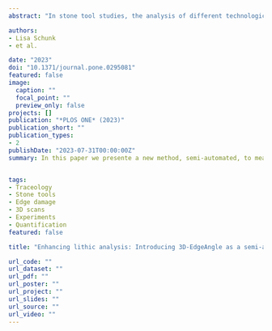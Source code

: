 ```yaml
---
abstract: "In stone tool studies, the analysis of different technological and typological features is known to provide distinct but interrelated information on the design and use of artefacts. The selection of these features can potentially influence the understanding and reconstruction of past human technological behaviour across time. One feature frequently part of a standard lithic analysis is the measurement of edge angles. The angle of an edge, unmodified or shaped by retouch and an integral part of the overall tool design, is certainly a parameter that influences the interpretation of an artefact. The acuteness of an edge angle is often linked to aspects such as cutting, carving, or scraping efficiency and durability and thus, tool performance. Knowing the actual edge angle of a stone tool can therefore have important implications for its interpretation. In the case of edge angle analyses, manual measuring techniques have been established for many years in lithic studies. Here, we introduce a new method for accurate and precise edge angle measurements based on 3D data (hereafter 3D-EdgeAngle). 3D-EdgeAngle consists of a script-based, semi-automated edge angle measuring method applicable to 3D models. Unlike other methods, 3D-EdgeAngle illustrates an objective way of measuring the edge angle at cross sections along the entire tool edge in defined steps and, moreover, allows measurements at different distances perpendicular to the edge by controlling three involved parameters. Thus, with this method, the edge angle can be measured at any point in a high resolution and scale of analysis. Compared to measurements taken manually, with this method random and systematic errors can be reduced significantly. Additionally, all data are reproducible and statistically evaluable. We introduce 3D-EdgeAngle as a standard method to calculate edge angles with a highly accurate and systematic approach. With this method, we aim to improve the process of studying lithics and thus to increase the understanding of past human tool design."

authors:
- Lisa Schunk
- et al.

date: "2023"
doi: "10.1371/journal.pone.0295081"
featured: false
image:
  caption: ""
  focal_point: ""
  preview_only: false
projects: []
publication: "*PLOS ONE* (2023)"
publication_short: ""
publication_types:
- 2
publishDate: "2023-07-31T00:00:00Z"
summary: In this paper we presente a new method, semi-automated, to measure and calculate the variability of the edge of stone tools' edges. 3D-EdgeAngle calculates the edge angle at any point in a high resolution and scale of analysis, and helps to evaluate how tool use and retouch affect the desing of stone tools found in the archaeological record.


tags:
- Traceology
- Stone tools
- Edge damage
- 3D scans
- Experiments
- Quantification
featured: false

title: "Enhancing lithic analysis: Introducing 3D-EdgeAngle as a semi-automated 3D digital method to systematically quantify stone tool edge angle and design"

url_code: ""
url_dataset: ""
url_pdf: ""
url_poster: ""
url_project: ""
url_slides: ""
url_source: ""
url_video: ""
---
```

